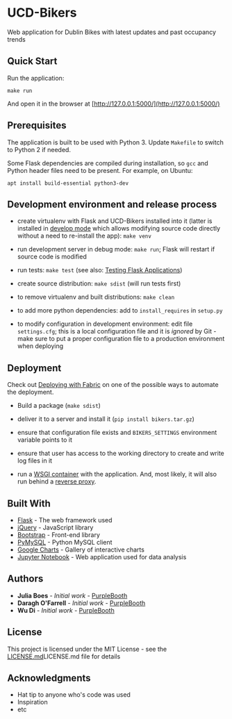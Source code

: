 # UCD-Bikers

Web application for Dublin Bikes with latest updates and past occupancy trends



## Quick Start

Run the application:

    make run

And open it in the browser at [http://127.0.0.1:5000/](http://127.0.0.1:5000/)



## Prerequisites

The application is built to be used with Python 3. Update `Makefile` to switch to Python 2 if needed.

Some Flask dependencies are compiled during installation, so `gcc` and Python header files need to be present.
For example, on Ubuntu:

    apt install build-essential python3-dev



## Development environment and release process

 - create virtualenv with Flask and UCD-Bikers installed into it (latter is installed in
   [develop mode](http://setuptools.readthedocs.io/en/latest/setuptools.html#development-mode) which allows
   modifying source code directly without a need to re-install the app): `make venv`

 - run development server in debug mode: `make run`; Flask will restart if source code is modified

 - run tests: `make test` (see also: [Testing Flask Applications](http://flask.pocoo.org/docs/0.12/testing/))

 - create source distribution: `make sdist` (will run tests first)

 - to remove virtualenv and built distributions: `make clean`

 - to add more python dependencies: add to `install_requires` in `setup.py`

 - to modify configuration in development environment: edit file `settings.cfg`; this is a local configuration file
   and it is *ignored* by Git - make sure to put a proper configuration file to a production environment when
   deploying


## Deployment

Check out [Deploying with Fabric](http://flask.pocoo.org/docs/0.12/patterns/fabric/#fabric-deployment) on one of the
possible ways to automate the deployment.

- Build a package (`make sdist`)

- deliver it to a server and install it (`pip install bikers.tar.gz`)

- ensure that configuration file exists and `BIKERS_SETTINGS` environment variable points to it

- ensure that user has access to the working directory to create and write log files in it

- run a [WSGI container](http://flask.pocoo.org/docs/0.12/deploying/wsgi-standalone/) with the application.
And, most likely, it will also run behind a [reverse proxy](http://flask.pocoo.org/docs/0.12/deploying/wsgi-standalone/#proxy-setups).


## Built With

* [Flask](http://http://flask.pocoo.org/) - The web framework used
* [jQuery](https://jquery.com/) - JavaScript library
* [Bootstrap](https://getbootstrap.com/) - Front-end library
* [PyMySQL](https://github.com/PyMySQL/PyMySQL) - Python MySQL client
* [Google Charts](https://developers.google.com/chart/) - Gallery of interactive charts
* [Jupyter Notebook](http://jupyter.org/) - Web application used for data analysis


## Authors

* **Julia Boes** - *Initial work* - [PurpleBooth](https://github.com/FrauBoes)
* **Daragh O'Farrell** - *Initial work* - [PurpleBooth](https://github.com/Basschops)
* **Wu Di** - *Initial work* - [PurpleBooth](https://github.com/derekwu90)


## License

This project is licensed under the MIT License - see the [LICENSE.md]()LICENSE.md file for details


## Acknowledgments

* Hat tip to anyone who's code was used
* Inspiration
* etc
